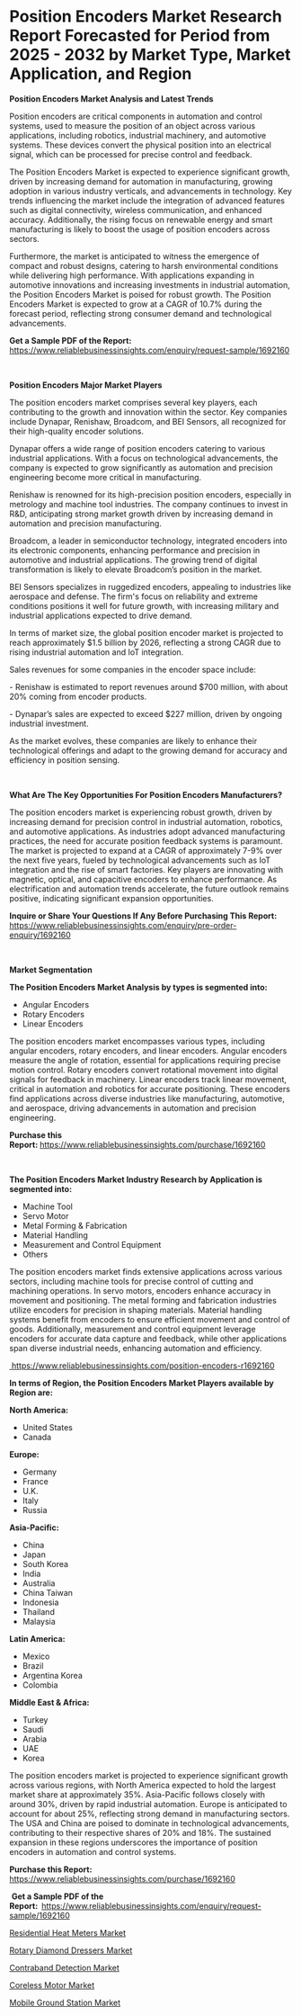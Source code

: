 <p><h1>Position Encoders Market Research Report Forecasted for Period from 2025 -  2032 by Market Type, Market Application, and Region</h1></p><p><strong>Position Encoders Market Analysis and Latest Trends</strong></p>
<p><p>Position encoders are critical components in automation and control systems, used to measure the position of an object across various applications, including robotics, industrial machinery, and automotive systems. These devices convert the physical position into an electrical signal, which can be processed for precise control and feedback. </p><p>The Position Encoders Market is expected to experience significant growth, driven by increasing demand for automation in manufacturing, growing adoption in various industry verticals, and advancements in technology. Key trends influencing the market include the integration of advanced features such as digital connectivity, wireless communication, and enhanced accuracy. Additionally, the rising focus on renewable energy and smart manufacturing is likely to boost the usage of position encoders across sectors.</p><p>Furthermore, the market is anticipated to witness the emergence of compact and robust designs, catering to harsh environmental conditions while delivering high performance. With applications expanding in automotive innovations and increasing investments in industrial automation, the Position Encoders Market is poised for robust growth. The Position Encoders Market is expected to grow at a CAGR of 10.7% during the forecast period, reflecting strong consumer demand and technological advancements.</p></p>
<p><strong>Get a Sample PDF of the Report:&nbsp;</strong> <a href="https://www.reliablebusinessinsights.com/enquiry/request-sample/1692160?utm_campaign=1106&utm_medium=2&utm_source=Github&utm_content=ia&utm_term=11042025&utm_id=position-encoders">https://www.reliablebusinessinsights.com/enquiry/request-sample/1692160</a></p>
<p>&nbsp;</p>
<p><strong>Position Encoders Major Market Players</strong></p>
<p><p>The position encoders market comprises several key players, each contributing to the growth and innovation within the sector. Key companies include Dynapar, Renishaw, Broadcom, and BEI Sensors, all recognized for their high-quality encoder solutions.</p><p>Dynapar offers a wide range of position encoders catering to various industrial applications. With a focus on technological advancements, the company is expected to grow significantly as automation and precision engineering become more critical in manufacturing.</p><p>Renishaw is renowned for its high-precision position encoders, especially in metrology and machine tool industries. The company continues to invest in R&D, anticipating strong market growth driven by increasing demand in automation and precision manufacturing.</p><p>Broadcom, a leader in semiconductor technology, integrated encoders into its electronic components, enhancing performance and precision in automotive and industrial applications. The growing trend of digital transformation is likely to elevate Broadcom’s position in the market.</p><p>BEI Sensors specializes in ruggedized encoders, appealing to industries like aerospace and defense. The firm's focus on reliability and extreme conditions positions it well for future growth, with increasing military and industrial applications expected to drive demand.</p><p>In terms of market size, the global position encoder market is projected to reach approximately $1.5 billion by 2026, reflecting a strong CAGR due to rising industrial automation and IoT integration.</p><p>Sales revenues for some companies in the encoder space include:</p><p>- Renishaw is estimated to report revenues around $700 million, with about 20% coming from encoder products.</p><p>- Dynapar’s sales are expected to exceed $227 million, driven by ongoing industrial investment.</p><p>As the market evolves, these companies are likely to enhance their technological offerings and adapt to the growing demand for accuracy and efficiency in position sensing.</p></p>
<p>&nbsp;</p>
<p><strong>What Are The Key Opportunities For Position Encoders Manufacturers?</strong></p>
<p><p>The position encoders market is experiencing robust growth, driven by increasing demand for precision control in industrial automation, robotics, and automotive applications. As industries adopt advanced manufacturing practices, the need for accurate position feedback systems is paramount. The market is projected to expand at a CAGR of approximately 7-9% over the next five years, fueled by technological advancements such as IoT integration and the rise of smart factories. Key players are innovating with magnetic, optical, and capacitive encoders to enhance performance. As electrification and automation trends accelerate, the future outlook remains positive, indicating significant expansion opportunities.</p></p>
<p><strong>Inquire or Share Your Questions If Any Before Purchasing This Report:</strong> <a href="https://www.reliablebusinessinsights.com/enquiry/pre-order-enquiry/1692160?utm_campaign=1106&utm_medium=2&utm_source=Github&utm_content=ia&utm_term=11042025&utm_id=position-encoders">https://www.reliablebusinessinsights.com/enquiry/pre-order-enquiry/1692160</a></p>
<p>&nbsp;</p>
<p><strong>Market Segmentation</strong></p>
<p><strong>The Position Encoders Market Analysis by types is segmented into:</strong></p>
<p><ul><li>Angular Encoders</li><li>Rotary Encoders</li><li>Linear Encoders</li></ul></p>
<p><p>The position encoders market encompasses various types, including angular encoders, rotary encoders, and linear encoders. Angular encoders measure the angle of rotation, essential for applications requiring precise motion control. Rotary encoders convert rotational movement into digital signals for feedback in machinery. Linear encoders track linear movement, critical in automation and robotics for accurate positioning. These encoders find applications across diverse industries like manufacturing, automotive, and aerospace, driving advancements in automation and precision engineering.</p></p>
<p><strong>Purchase this Report:&nbsp;</strong><a href="https://www.reliablebusinessinsights.com/purchase/1692160?utm_campaign=1106&utm_medium=2&utm_source=Github&utm_content=ia&utm_term=11042025&utm_id=position-encoders">https://www.reliablebusinessinsights.com/purchase/1692160</a></p>
<p>&nbsp;</p>
<p><strong>The Position Encoders Market Industry Research by Application is segmented into:</strong></p>
<p><ul><li>Machine Tool</li><li>Servo Motor</li><li>Metal Forming & Fabrication</li><li>Material Handling</li><li>Measurement and Control Equipment</li><li>Others</li></ul></p>
<p><p>The position encoders market finds extensive applications across various sectors, including machine tools for precise control of cutting and machining operations. In servo motors, encoders enhance accuracy in movement and positioning. The metal forming and fabrication industries utilize encoders for precision in shaping materials. Material handling systems benefit from encoders to ensure efficient movement and control of goods. Additionally, measurement and control equipment leverage encoders for accurate data capture and feedback, while other applications span diverse industrial needs, enhancing automation and efficiency.</p></p>
<p><a href="https://www.reliablebusinessinsights.com/position-encoders-r1692160?utm_campaign=1106&utm_medium=2&utm_source=Github&utm_content=ia&utm_term=11042025&utm_id=position-encoders">&nbsp;https://www.reliablebusinessinsights.com/position-encoders-r1692160</a></p>
<p><strong>In terms of Region, the Position Encoders Market Players available by Region are:</strong></p>
<p>
    <p> <strong> North America: </strong>
        <ul>
            <li>United States</li>
            <li>Canada</li>
        </ul>
        </p> 
    <p> <strong> Europe: </strong>
        <ul>
            <li>Germany</li>
            <li>France</li>
            <li>U.K.</li>
            <li>Italy</li>
            <li>Russia</li>
        </ul>
        </p> 
    <p> <strong> Asia-Pacific: </strong>
        <ul>
            <li>China</li>
            <li>Japan</li>
            <li>South Korea</li>
            <li>India</li>
            <li>Australia</li>
            <li>China Taiwan</li>
            <li>Indonesia</li>
            <li>Thailand</li>
            <li>Malaysia</li>
        </ul>
        </p> 
    <p> <strong> Latin America: </strong>
        <ul>
            <li>Mexico</li>
            <li>Brazil</li>
            <li>Argentina Korea</li>
            <li>Colombia</li>
        </ul>
        </p> 
    <p> <strong> Middle East & Africa: </strong>
        <ul>
            <li>Turkey</li>
            <li>Saudi</li>
            <li>Arabia</li>
            <li>UAE</li>
            <li>Korea</li>
        </ul>
    </p>
    </p>
<p><p>The position encoders market is projected to experience significant growth across various regions, with North America expected to hold the largest market share at approximately 35%. Asia-Pacific follows closely with around 30%, driven by rapid industrial automation. Europe is anticipated to account for about 25%, reflecting strong demand in manufacturing sectors. The USA and China are poised to dominate in technological advancements, contributing to their respective shares of 20% and 18%. The sustained expansion in these regions underscores the importance of position encoders in automation and control systems.</p></p>
<p><strong>Purchase this Report: </strong><a href="https://www.reliablebusinessinsights.com/purchase/1692160?utm_campaign=1106&utm_medium=2&utm_source=Github&utm_content=ia&utm_term=11042025&utm_id=position-encoders">https://www.reliablebusinessinsights.com/purchase/1692160</a></p>
<p>&nbsp;<strong>Get a Sample PDF of the Report:&nbsp;&nbsp;</strong><a href="https://www.reliablebusinessinsights.com/enquiry/request-sample/1692160?utm_campaign=1106&utm_medium=2&utm_source=Github&utm_content=ia&utm_term=11042025&utm_id=position-encoders">https://www.reliablebusinessinsights.com/enquiry/request-sample/1692160</a></p>
<p><strong></strong></p>
<p><p><a href="https://github.com/ienamoun/Market-Research-Report-List-1/blob/main/residential-heat-meters-market.md?utm_campaign=1106&utm_medium=2&utm_source=Github&utm_content=ia&utm_term=11042025&utm_id=position-encoders">Residential Heat Meters Market</a></p><p><a href="https://github.com/kabotcaddoub/Market-Research-Report-List-1/blob/main/rotary-diamond-dressers-market.md?utm_campaign=1106&utm_medium=2&utm_source=Github&utm_content=ia&utm_term=11042025&utm_id=position-encoders">Rotary Diamond Dressers Market</a></p><p><a href="https://github.com/duskodazzi34/Market-Research-Report-List-1/blob/main/contraband-detection-market.md?utm_campaign=1106&utm_medium=2&utm_source=Github&utm_content=ia&utm_term=11042025&utm_id=position-encoders">Contraband Detection Market</a></p><p><a href="https://github.com/elhibacajka/Market-Research-Report-List-1/blob/main/coreless-motor-market.md?utm_campaign=1106&utm_medium=2&utm_source=Github&utm_content=ia&utm_term=11042025&utm_id=position-encoders">Coreless Motor Market</a></p><p><a href="https://github.com/drevertevell/Market-Research-Report-List-1/blob/main/mobile-ground-station-market.md?utm_campaign=1106&utm_medium=2&utm_source=Github&utm_content=ia&utm_term=11042025&utm_id=position-encoders">Mobile Ground Station Market</a></p></p>